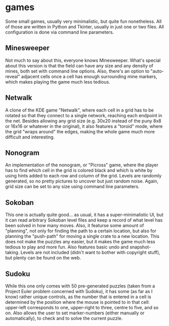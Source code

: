 # games

Some small games, usually very minimalistic, but quite fun nonetheless.
All of those are written in Python and Tkinter, usually in just one or two
files. All configuration is done via command line parameters.

Minesweeper
-----------
Not much to say about this, everyone knows Minesweeper. What's special about 
this version is that the field can have any size and any density of mines, both 
set with command line options. Also, there's an option to "auto-reveal" adjacent
cells once a cell has enough surrounding mine markers, which makes playing the
game much less tedious.

Netwalk
-------
A clone of the KDE game "Netwalk", where each cell in a grid has to be rotated
so that they connect to a single network, reaching each endpoint in the net.
Besides allowing any grid size (e.g. 30x20 instead of the puny 8x8 or 16x16 or 
whatever in the original), it also features a "toroid" mode, where the grid
"wraps around" the edges, making the whole game much more difficult and interesting.

Nonogram
--------
An implementation of the nonogram, or "Picross" game, where the player has to
find which cell in the grid is colored black and which is white by using hints
added to each row and column of the grid. Levels are randomly generated, so no
pretty pictures to uncover but just random noise. Again, grid size can be set
to any size using command line parameters.

Sokoban
-------
This one is actually quite good... as usual, it has a super-minimalistic UI, but
it can read arbitrary Sokoban level files and keep a record of what level has been
solved in how many moves. Also, it featurse some amount of "planning", not only
for finding the path to a certain location, but also for planning the "push-path" 
for moving a single crate to a new location. This does not make the puzzles any 
easier, but it makes the game much less tedious to play and more fun. Also 
features basic undo and snapshot-taking. Levels are not included (didn't want 
to bother with copyright stuff), but plenty can be found on the web.

Sudoku
------
While this one only comes with 50 pre-generated puzzles (taken from a Project 
Euler problem concerned with Sudoku), it has some (as far as I know) rather 
unique controls, as the number that is entered in a cell is determined by the
position where the mouse is pointed to in that cell: upper-left corresponds to
one, upper-right to three, centre to five, and so on. Also allows the user to 
set marker-numbers (either manually or automatically), to check and to solve
the current puzzle.
